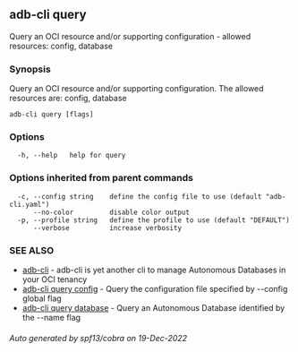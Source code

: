 ## adb-cli query

Query an OCI resource and/or supporting configuration - allowed resources: config, database

### Synopsis

Query an OCI resource and/or supporting configuration.
The allowed resources are: config, database

```
adb-cli query [flags]
```

### Options

```
  -h, --help   help for query
```

### Options inherited from parent commands

```
  -c, --config string    define the config file to use (default "adb-cli.yaml")
      --no-color         disable color output
  -p, --profile string   define the profile to use (default "DEFAULT")
      --verbose          increase verbosity
```

### SEE ALSO

* [adb-cli](adb-cli.md)	 - adb-cli is yet another cli to manage Autonomous Databases in your OCI tenancy
* [adb-cli query config](adb-cli_query_config.md)	 - Query the configuration file specified by --config global flag
* [adb-cli query database](adb-cli_query_database.md)	 - Query an Autonomous Database identified by the --name flag

###### Auto generated by spf13/cobra on 19-Dec-2022
